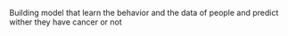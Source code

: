 Building model that learn the behavior and the data of people and predict wither they have cancer or not
